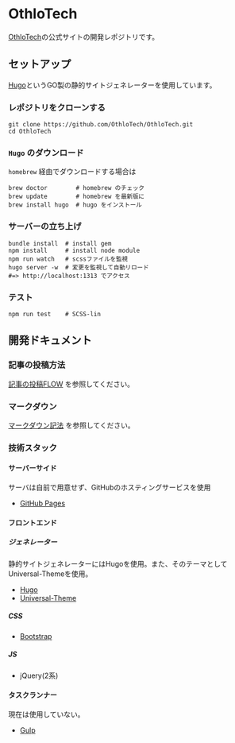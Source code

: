 # OthloTech

[OthloTech](www.othlo.tech)の公式サイトの開発レポジトリです。

## セットアップ
[Hugo](https://gohugo.io/)というGO製の静的サイトジェネレーターを使用しています。

### レポジトリをクローンする

```
git clone https://github.com/OthloTech/OthloTech.git
cd OthloTech
```

### `Hugo` のダウンロード

`homebrew` 経由でダウンロードする場合は

```
brew doctor        # homebrew のチェック
brew update        # homebrew を最新版に
brew install hugo  # hugo をインストール
```

### サーバーの立ち上げ

```
bundle install  # install gem
npm install     # install node module
npm run watch   # scssファイルを監視
hugo server -w  # 変更を監視して自動リロード
#=> http://localhost:1313 でアクセス
```

### テスト

```
npm run test    # SCSS-lin
```

## 開発ドキュメント

### 記事の投稿方法
[記事の投稿FLOW](https://github.com/OthloTech/OthloTech/blob/master/docs/post.md) を参照してください。

### マークダウン
[マークダウン記法](https://github.com/OthloTech/OthloTech/blob/master/docs/markdown.md) を参照してください。

### 技術スタック

#### サーバーサイド

サーバは自前で用意せず、GitHubのホスティングサービスを使用
- [GitHub Pages](https://pages.github.com/)

#### フロントエンド

##### ジェネレーター
静的サイトジェネレーターにはHugoを使用。また、そのテーマとしてUniversal-Themeを使用。

- [Hugo](https://gohugo.io/)
- [Universal-Theme](https://github.com/devcows/hugo-universal-theme)

##### CSS
- [Bootstrap](http://getbootstrap.com/)

##### JS
- jQuery(2系)

#### タスクランナー
現在は使用していない。
- [Gulp](http://gulpjs.com/)
